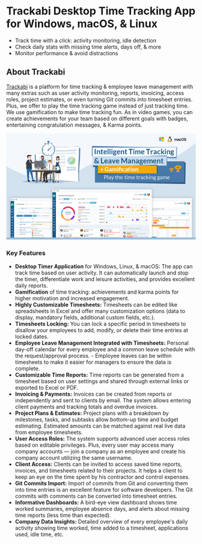 # Trackabi Desktop Time Tracking App for Windows, macOS, & Linux
- Track time with a click: activity monitoring, idle detection
- Check daily stats with missing time alerts, days off, & more
- Monitor performance & avoid distractions

## About Trackabi 
[Trackabi](https://trackabi.com) is a platform for time tracking & employee leave management with many extras such as user activity monitoring, reports, invoicing, access roles, project estimates, or even turning Git commits into timesheet entries. Plus, we offer to play the time tracking game instead of just tracking time. We use gamification to make time tracking fun. As in video games, you can create achievements for your team based on different goals with badges, entertaining congratulation messages, & Karma points. 

![Trackabi — Free time tracking & leave management](https://raw.githubusercontent.com/Trackabi/desktop-time-tracking/main/images/trackabi-main-banner.png)

### Key Features
- **Desktop Timer Application** for Windows, Linux, & macOS: The app can track time based on user activity. It can automatically launch and stop the timer, differentiate work and leisure activities, and provides excellent daily reports.
- **Gamification** of time tracking: achievements and karma points for higher motivation and increased engagement.
- **Highly Customizable Timesheets:** Timesheets can be edited like spreadsheets in Excel and offer many customization options (data to display, mandatory fields, additional custom fields, etc.).
- **Timesheets Locking:** You can lock a specific period in timesheets to disallow your employees to add, modify, or delete their time entries at locked dates.
- **Employee Leave Management Integrated with Timesheets:** Personal day-off calendar for every employee and a common leave schedule with the request/approval process. - Employee leaves can be within timesheets to make it easier for managers to ensure the data is complete. 
- **Customizable Time Reports:** Time reports can be generated from a timesheet based on user settings and shared through external links or exported to Excel or PDF.
- **Invoicing & Payments:** Invoices can be created from reports or independently and sent to clients by email. The system allows entering client payments and tracking totals and overdue invoices.
- **Project Plans & Estimates:** Project plans with a breakdown by milestones, tasks, and subtasks allow bottom-up time and budget estimating. Estimated amounts can be matched against real live data from employee timesheets.
- **User Access Roles:** The system supports advanced user access roles based on editable privileges. Plus, every user may access many company accounts — join a company as an employee and create his company account utilizing the same username.
- **Client Access:** Clients can be invited to access saved time reports, invoices, and timesheets related to their projects. It helps a client to keep an eye on the time spent by his contractor and control expenses. 
- **Git Commits Import:** Import of commits from Git and converting them into time entries is an excellent feature for software developers. The Git commits with comments can be converted into timesheet entries. 
- **Informative Dashboards:** A bird-eye view dashboard shows time worked summaries, employee absence days, and alerts about missing time reports (less time than expected).
- **Company Data Insights:** Detailed overview of every employee's daily activity showing time worked, time added to a timesheet, applications used, idle time, etc.
